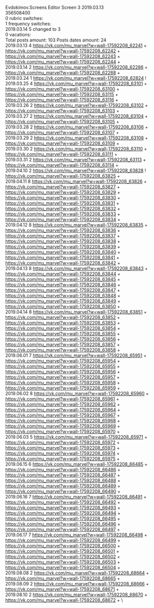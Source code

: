 Evdokimov.Screens	Editor Screen 3 2019.03.13\
356508400\
0 rubric switches:\
1 frequency switches:\
2019.03.14 5 changed to 3 \
0 vacations:\
Total posts amount: 103	Posts dates amount: 24\
2019.03.13 4 https://vk.com/mu_marvel?w=wall-17592208_62241 + https://vk.com/mu_marvel?w=wall-17592208_62242 + https://vk.com/mu_marvel?w=wall-17592208_62243 + https://vk.com/mu_marvel?w=wall-17592208_62244 + \
2019.03.14 2 https://vk.com/mu_marvel?w=wall-17592208_62286 + https://vk.com/mu_marvel?w=wall-17592208_62288 + \
2019.03.24 1 https://vk.com/mu_marvel?w=wall-17592208_62824 ! \
2019.03.25 4 https://vk.com/mu_marvel?w=wall-17592208_63101 + https://vk.com/mu_marvel?w=wall-17592208_63100 + https://vk.com/mu_marvel?w=wall-17592208_63115 + https://vk.com/mu_marvel?w=wall-17592208_63116 + \
2019.03.26 2 https://vk.com/mu_marvel?w=wall-17592208_63102 + https://vk.com/mu_marvel?w=wall-17592208_63103 + \
2019.03.27 2 https://vk.com/mu_marvel?w=wall-17592208_63104 + https://vk.com/mu_marvel?w=wall-17592208_63105 + \
2019.03.28 2 https://vk.com/mu_marvel?w=wall-17592208_63106 + https://vk.com/mu_marvel?w=wall-17592208_63107 + \
2019.03.29 2 https://vk.com/mu_marvel?w=wall-17592208_63108 + https://vk.com/mu_marvel?w=wall-17592208_63109 + \
2019.03.30 2 https://vk.com/mu_marvel?w=wall-17592208_63110 + https://vk.com/mu_marvel?w=wall-17592208_63111 + \
2019.03.31 2 https://vk.com/mu_marvel?w=wall-17592208_63113 + https://vk.com/mu_marvel?w=wall-17592208_63114 + \
2019.04.10 2 https://vk.com/mu_marvel?w=wall-17592208_63828 ! https://vk.com/mu_marvel?w=wall-17592208_63825 + \
2019.04.11 8 https://vk.com/mu_marvel?w=wall-17592208_63826 + https://vk.com/mu_marvel?w=wall-17592208_63827 + https://vk.com/mu_marvel?w=wall-17592208_63829 + https://vk.com/mu_marvel?w=wall-17592208_63830 + https://vk.com/mu_marvel?w=wall-17592208_63831 + https://vk.com/mu_marvel?w=wall-17592208_63832 + https://vk.com/mu_marvel?w=wall-17592208_63833 + https://vk.com/mu_marvel?w=wall-17592208_63834 + \
2019.04.12 8 https://vk.com/mu_marvel?w=wall-17592208_63835 + https://vk.com/mu_marvel?w=wall-17592208_63836 + https://vk.com/mu_marvel?w=wall-17592208_63837 + https://vk.com/mu_marvel?w=wall-17592208_63838 + https://vk.com/mu_marvel?w=wall-17592208_63839 + https://vk.com/mu_marvel?w=wall-17592208_63840 + https://vk.com/mu_marvel?w=wall-17592208_63841 + https://vk.com/mu_marvel?w=wall-17592208_63842 + \
2019.04.13 8 https://vk.com/mu_marvel?w=wall-17592208_63843 + https://vk.com/mu_marvel?w=wall-17592208_63844 + https://vk.com/mu_marvel?w=wall-17592208_63845 + https://vk.com/mu_marvel?w=wall-17592208_63846 + https://vk.com/mu_marvel?w=wall-17592208_63847 + https://vk.com/mu_marvel?w=wall-17592208_63848 + https://vk.com/mu_marvel?w=wall-17592208_63849 + https://vk.com/mu_marvel?w=wall-17592208_63850 + \
2019.04.14 8 https://vk.com/mu_marvel?w=wall-17592208_63851 + https://vk.com/mu_marvel?w=wall-17592208_63852 + https://vk.com/mu_marvel?w=wall-17592208_63853 + https://vk.com/mu_marvel?w=wall-17592208_63854 + https://vk.com/mu_marvel?w=wall-17592208_63855 + https://vk.com/mu_marvel?w=wall-17592208_63856 + https://vk.com/mu_marvel?w=wall-17592208_63857 + https://vk.com/mu_marvel?w=wall-17592208_63858 + \
2019.06.01 7 https://vk.com/mu_marvel?w=wall-17592208_65951 + https://vk.com/mu_marvel?w=wall-17592208_65954 + https://vk.com/mu_marvel?w=wall-17592208_65955 + https://vk.com/mu_marvel?w=wall-17592208_65956 + https://vk.com/mu_marvel?w=wall-17592208_65957 + https://vk.com/mu_marvel?w=wall-17592208_65958 + https://vk.com/mu_marvel?w=wall-17592208_65959 + \
2019.06.02 8 https://vk.com/mu_marvel?w=wall-17592208_65960 + https://vk.com/mu_marvel?w=wall-17592208_65961 + https://vk.com/mu_marvel?w=wall-17592208_65962 + https://vk.com/mu_marvel?w=wall-17592208_65964 + https://vk.com/mu_marvel?w=wall-17592208_65967 + https://vk.com/mu_marvel?w=wall-17592208_65968 + https://vk.com/mu_marvel?w=wall-17592208_65969 + https://vk.com/mu_marvel?w=wall-17592208_65970 + \
2019.06.03 5 https://vk.com/mu_marvel?w=wall-17592208_65971 + https://vk.com/mu_marvel?w=wall-17592208_65972 + https://vk.com/mu_marvel?w=wall-17592208_65973 + https://vk.com/mu_marvel?w=wall-17592208_65974 + https://vk.com/mu_marvel?w=wall-17592208_65975 + \
2019.06.15 6 https://vk.com/mu_marvel?w=wall-17592208_66485 + https://vk.com/mu_marvel?w=wall-17592208_66486 + https://vk.com/mu_marvel?w=wall-17592208_66487 + https://vk.com/mu_marvel?w=wall-17592208_66488 + https://vk.com/mu_marvel?w=wall-17592208_66489 + https://vk.com/mu_marvel?w=wall-17592208_66490 + \
2019.06.16 7 https://vk.com/mu_marvel?w=wall-17592208_66491 + https://vk.com/mu_marvel?w=wall-17592208_66492 + https://vk.com/mu_marvel?w=wall-17592208_66493 + https://vk.com/mu_marvel?w=wall-17592208_66494 + https://vk.com/mu_marvel?w=wall-17592208_66495 + https://vk.com/mu_marvel?w=wall-17592208_66496 + https://vk.com/mu_marvel?w=wall-17592208_66497 + \
2019.06.17 7 https://vk.com/mu_marvel?w=wall-17592208_66498 + https://vk.com/mu_marvel?w=wall-17592208_66499 + https://vk.com/mu_marvel?w=wall-17592208_66500 + https://vk.com/mu_marvel?w=wall-17592208_66501 + https://vk.com/mu_marvel?w=wall-17592208_66502 + https://vk.com/mu_marvel?w=wall-17592208_66503 + https://vk.com/mu_marvel?w=wall-17592208_66504 + \
2019.08.08 2 https://vk.com/mu_marvel?w=wall-17592208_68664 + https://vk.com/mu_marvel?w=wall-17592208_68665 + \
2019.08.09 2 https://vk.com/mu_marvel?w=wall-17592208_68666 + https://vk.com/mu_marvel?w=wall-17592208_68671 + \
2019.08.10 2 https://vk.com/mu_marvel?w=wall-17592208_68670 + https://vk.com/mu_marvel?w=wall-17592208_68672 + \
